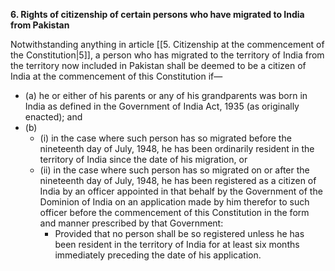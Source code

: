 **6. Rights of citizenship of certain persons who have migrated to India from Pakistan**

Notwithstanding anything in article [[5. Citizenship at the commencement of the Constitution|5]], a person who has migrated to the territory of India from the territory now included in Pakistan shall be deemed to be a citizen of India at the commencement of this Constitution if—
- (a) he or either of his parents or any of his grandparents was born in India as defined in the Government of India Act, 1935 (as originally enacted); and
- (b) 
	- (i) in the case where such person has so migrated before the nineteenth day of July, 1948, he has been ordinarily resident in the territory of India since the date of his migration, or
	- (ii) in the case where such person has so migrated on or after the nineteenth day of July, 1948, he has been registered as a citizen of India by an officer appointed in that behalf by the Government of the Dominion of India on an application made by him therefor to such officer before the commencement of this Constitution in the form and manner prescribed by that Government:
		-  Provided that no person shall be so registered unless he has been resident in the territory of India for at least six months immediately preceding the date of his application.	
